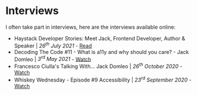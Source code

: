 # Interviews

I often take part in interviews, here are the interviews available online:

- Haystack Developer Stories: Meet Jack, Frontend Developer, Author & Speaker | _<time datetime="2021-07-26">26<sup>th</sup> July 2021</time>_ - [Read](https://haystackapp.io/developer-stories-meet-jack-frontend-developer-author-speaker)
- Decoding The Code #11 - What is a11y and why should you care? - Jack Domleo | _<time datetime="2021-05-03">3<sup>rd</sup> May 2021</time>_ - [Watch](https://www.youtube.com/watch?v=07iEhRWitmw)
- Francesco Ciulla's Talking With... Jack Domleo | _<time datetime="2020-10-26">26<sup>th</sup> October 2020</time>_ - [Watch](https://www.youtube.com/watch?v=dOwWn5GvQF0)
- Whiskey Wednesday - Episode #9 Accessibility | _<time datetime="2020-09-23">23<sup>rd</sup> September 2020</time>_ - [Watch](https://www.youtube.com/watch?v=Utf1cznHYcI)
